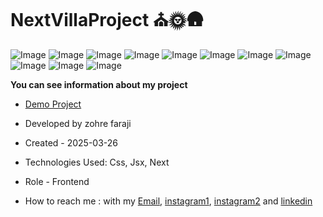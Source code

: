 # NextVillaProject ⛪🌞🛖

![Image](https://github.com/user-attachments/assets/f5f26c05-301d-492e-8738-730501d6f1b9)
![Image](https://github.com/user-attachments/assets/47726751-20aa-4d88-80aa-fc35a1f0150f)
![Image](https://github.com/user-attachments/assets/9f16db94-990c-4664-811e-8a8568d85133)
![Image](https://github.com/user-attachments/assets/afb6710f-a609-4f1c-8d3d-4048504451cf)
![Image](https://github.com/user-attachments/assets/d4fab070-f594-4d01-a18d-9f3b048fed1e)
![Image](https://github.com/user-attachments/assets/fae6e056-ac96-4190-9e2f-5451d4002686)
![Image](https://github.com/user-attachments/assets/4a620a36-9573-43eb-8356-f8fab281afd3)
![Image](https://github.com/user-attachments/assets/e8f3a844-c551-407e-8ef9-1f311a68ce9a)
![Image](https://github.com/user-attachments/assets/f3a4a98c-ce5a-41f9-b338-62e83b137a68)
![Image](https://github.com/user-attachments/assets/821f2a7e-6443-4621-96c1-239dfd36a595)
![Image](https://github.com/user-attachments/assets/cbd695c6-0621-4be7-8511-bc38dd513c58)

**You can see information about my project**
- [Demo Project](https://next-villa-project.vercel.app/)

- Developed by zohre faraji

- Created - 2025-03-26

- Technologies Used: Css, Jsx, Next

- Role - Frontend

- How to reach me : with my [Email](mailto:zohre.faraji.212@gmail.com), [instagram1](https://www.instagram.com/zohrefarajii212?igsh=MXkxdDgzY3dtcmZyaA==), [instagram2](https://www.instagram.com/zohrefaraji212/) and [linkedin](https://www.linkedin.com/in/zohre-faraji-41822315a/)
